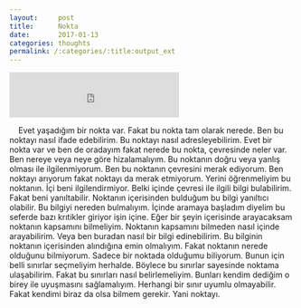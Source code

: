 ```yaml
---
layout:     post
title:      Nokta
date:       2017-01-13
categories: thoughts
permalink: /:categories/:title:output_ext
---
```


<iframe src="https://embed.spotify.com/?uri=spotify%3Atrack%3A02xmGU9unopKjpblPRC67j" width="300" height="80" frameborder="0" allowtransparency="true"></iframe>

    Evet yaşadığım bir nokta var. Fakat bu nokta tam olarak nerede. Ben bu noktayı nasıl ifade edebilirim. Bu noktayı nasıl adresleyebilirim. Evet bir nokta var ve ben de oradayım fakat nerede bu nokta, çevresinde neler var. Ben nereye veya neye göre hizalamalıyım. Bu noktanın doğru veya yanlış olması ile ilgilenmiyorum. Ben bu noktanın çevresini merak ediyorum. Ben noktayı arıyorum fakat noktayı da merak etmiyorum. Yerini öğrenmeliyim bu noktanın. İçi beni ilgilendirmiyor. Belki içinde çevresi ile ilgili bilgi bulabilirim. Fakat beni yanıltabilir. Noktanın içerisinden bulduğum bu bilgi yanıltıcı olabilir. Bu bilgiyi nereden bulmalıyım. İçinde aramaya başladım diyelim bu seferde bazı krıtikler giriyor işin içine. Eğer bir şeyin içerisinde arayacaksam noktanın kapsamını bilmeliyim. Noktanın kapsamını bilmeden nasıl içinde arayabilirim. Veya ben buradan nasıl bir bilgi edinebilirim. Bu bilginin noktanın içerisinden alındığına emin olmalıyım. Fakat noktanın nerede olduğunu bilmiyorum. Sadece bir noktada olduğumu biliyorum. Bunun için belli sınırlar seçmeliyim herhalde. Böylece bu sınırlar sayesinde noktama ulaşabilirim. Fakat bu sınırları nasıl belirlemeliyim. Bunları kendim dediğim o birey ile uyuşmasını sağlamalıyım. Herhangi bir sınır uyumlu olmayabilir. Fakat kendimi biraz da olsa bilmem gerekir. Yani noktayı.